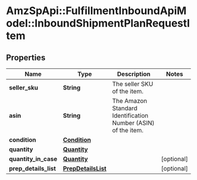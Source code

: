 # AmzSpApi::FulfillmentInboundApiModel::InboundShipmentPlanRequestItem

## Properties
Name | Type | Description | Notes
------------ | ------------- | ------------- | -------------
**seller_sku** | **String** | The seller SKU of the item. | 
**asin** | **String** | The Amazon Standard Identification Number (ASIN) of the item. | 
**condition** | [**Condition**](Condition.md) |  | 
**quantity** | [**Quantity**](Quantity.md) |  | 
**quantity_in_case** | [**Quantity**](Quantity.md) |  | [optional] 
**prep_details_list** | [**PrepDetailsList**](PrepDetailsList.md) |  | [optional] 

